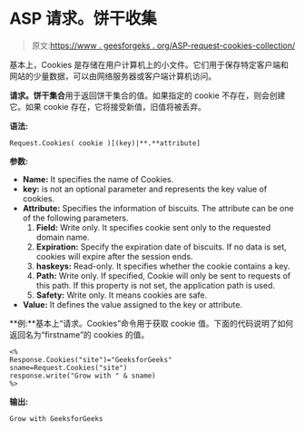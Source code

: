 # ASP 请求。饼干收集

> 原文:[https://www . geesforgeks . org/ASP-request-cookies-collection/](https://www.geeksforgeeks.org/asp-request-cookies-collection/)

基本上，Cookies 是存储在用户计算机上的小文件。它们用于保存特定客户端和网站的少量数据，可以由网络服务器或客户端计算机访问。

**请求。饼干集合**用于返回饼干集合的值。如果指定的 cookie 不存在，则会创建它。如果 cookie 存在，它将接受新值，旧值将被丢弃。

**语法:**

```
Request.Cookies( cookie )[(key)|**.**attribute]
```

**参数:**

*   **Name:** It specifies the name of Cookies.
*   **key:** is not an optional parameter and represents the key value of cookies.
*   **Attribute:** Specifies the information of biscuits. The attribute can be one of the following parameters.
    1.  **Field:** Write only. It specifies cookie sent only to the requested domain name.
    2.  **Expiration:** Specify the expiration date of biscuits. If no data is set, cookies will expire after the session ends.
    3.  **haskeys:** Read-only. It specifies whether the cookie contains a key.
    4.  **Path:** Write only. If specified, Cookie will only be sent to requests of this path. If this property is not set, the application path is used.
    5.  **Safety:** Write only. It means cookies are safe.
*   **Value:** It defines the value assigned to the key or attribute.

**例:**基本上“请求。Cookies”命令用于获取 cookie 值。下面的代码说明了如何返回名为“firstname”的 cookies 的值。

```
<%
Response.Cookies("site")="GeeksforGeeks"
sname=Request.Cookies("site")
response.write("Grow with " & sname)
%>
```

**输出:**

```
Grow with GeeksforGeeks
```